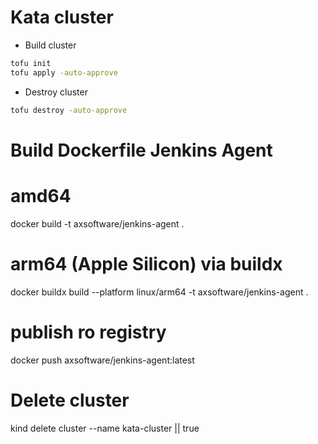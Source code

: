 

# Kata cluster

- Build cluster
```bash
tofu init
tofu apply -auto-approve
```
- Destroy cluster
```bash
tofu destroy -auto-approve
```

# Build Dockerfile Jenkins Agent

# amd64
docker build -t axsoftware/jenkins-agent .

# arm64 (Apple Silicon) via buildx
docker buildx build --platform linux/arm64 -t axsoftware/jenkins-agent .

# publish ro registry
docker push axsoftware/jenkins-agent:latest

# Delete cluster
kind delete cluster --name kata-cluster || true

